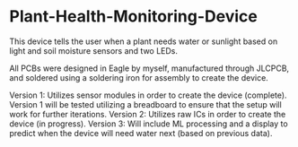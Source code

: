 # Plant-Health-Monitoring-Device
This device tells the user when a plant needs water or sunlight based on light and soil moisture sensors and two LEDs.

All PCBs were designed in Eagle by myself, manufactured through JLCPCB, and soldered using a soldering iron for assembly to create the device.

Version 1: Utilizes sensor modules in order to create the device (complete). Version 1 will be tested utilizing a breadboard to ensure that the setup will work for further iterations.
Version 2: Utilizes raw ICs in order to create the device (in progress).
Version 3: Will include ML processing and a display to predict when the device will need water next (based on previous data).

